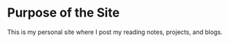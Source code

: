 # Purpose of the Site

This is my personal site where I post my reading notes, projects, and blogs.
